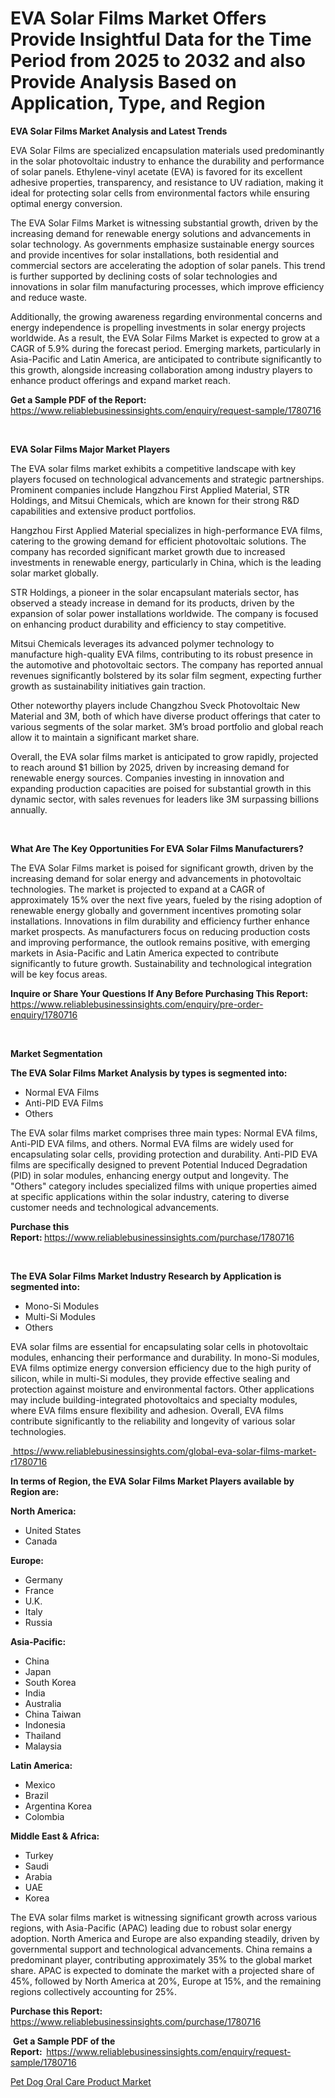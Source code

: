 <p><h1>EVA Solar Films Market Offers Provide Insightful Data for the Time Period from 2025 to 2032 and also Provide Analysis Based on Application, Type, and Region</h1></p><p><strong>EVA Solar Films Market Analysis and Latest Trends</strong></p>
<p><p>EVA Solar Films are specialized encapsulation materials used predominantly in the solar photovoltaic industry to enhance the durability and performance of solar panels. Ethylene-vinyl acetate (EVA) is favored for its excellent adhesive properties, transparency, and resistance to UV radiation, making it ideal for protecting solar cells from environmental factors while ensuring optimal energy conversion.</p><p>The EVA Solar Films Market is witnessing substantial growth, driven by the increasing demand for renewable energy solutions and advancements in solar technology. As governments emphasize sustainable energy sources and provide incentives for solar installations, both residential and commercial sectors are accelerating the adoption of solar panels. This trend is further supported by declining costs of solar technologies and innovations in solar film manufacturing processes, which improve efficiency and reduce waste.</p><p>Additionally, the growing awareness regarding environmental concerns and energy independence is propelling investments in solar energy projects worldwide. As a result, the EVA Solar Films Market is expected to grow at a CAGR of 5.9% during the forecast period. Emerging markets, particularly in Asia-Pacific and Latin America, are anticipated to contribute significantly to this growth, alongside increasing collaboration among industry players to enhance product offerings and expand market reach.</p></p>
<p><strong>Get a Sample PDF of the Report:&nbsp;</strong> <a href="https://www.reliablebusinessinsights.com/enquiry/request-sample/1780716?utm_campaign=2239&utm_medium=2&utm_source=Github&utm_content=ia&utm_term=25032025&utm_id=eva-solar-films">https://www.reliablebusinessinsights.com/enquiry/request-sample/1780716</a></p>
<p>&nbsp;</p>
<p><strong>EVA Solar Films Major Market Players</strong></p>
<p><p>The EVA solar films market exhibits a competitive landscape with key players focused on technological advancements and strategic partnerships. Prominent companies include Hangzhou First Applied Material, STR Holdings, and Mitsui Chemicals, which are known for their strong R&D capabilities and extensive product portfolios.</p><p>Hangzhou First Applied Material specializes in high-performance EVA films, catering to the growing demand for efficient photovoltaic solutions. The company has recorded significant market growth due to increased investments in renewable energy, particularly in China, which is the leading solar market globally.</p><p>STR Holdings, a pioneer in the solar encapsulant materials sector, has observed a steady increase in demand for its products, driven by the expansion of solar power installations worldwide. The company is focused on enhancing product durability and efficiency to stay competitive.</p><p>Mitsui Chemicals leverages its advanced polymer technology to manufacture high-quality EVA films, contributing to its robust presence in the automotive and photovoltaic sectors. The company has reported annual revenues significantly bolstered by its solar film segment, expecting further growth as sustainability initiatives gain traction.</p><p>Other noteworthy players include Changzhou Sveck Photovoltaic New Material and 3M, both of which have diverse product offerings that cater to various segments of the solar market. 3M’s broad portfolio and global reach allow it to maintain a significant market share.</p><p>Overall, the EVA solar films market is anticipated to grow rapidly, projected to reach around $1 billion by 2025, driven by increasing demand for renewable energy sources. Companies investing in innovation and expanding production capacities are poised for substantial growth in this dynamic sector, with sales revenues for leaders like 3M surpassing billions annually.</p></p>
<p>&nbsp;</p>
<p><strong>What Are The Key Opportunities For EVA Solar Films Manufacturers?</strong></p>
<p><p>The EVA Solar Films market is poised for significant growth, driven by the increasing demand for solar energy and advancements in photovoltaic technologies. The market is projected to expand at a CAGR of approximately 15% over the next five years, fueled by the rising adoption of renewable energy globally and government incentives promoting solar installations. Innovations in film durability and efficiency further enhance market prospects. As manufacturers focus on reducing production costs and improving performance, the outlook remains positive, with emerging markets in Asia-Pacific and Latin America expected to contribute significantly to future growth. Sustainability and technological integration will be key focus areas.</p></p>
<p><strong>Inquire or Share Your Questions If Any Before Purchasing This Report:</strong> <a href="https://www.reliablebusinessinsights.com/enquiry/pre-order-enquiry/1780716?utm_campaign=2239&utm_medium=2&utm_source=Github&utm_content=ia&utm_term=25032025&utm_id=eva-solar-films">https://www.reliablebusinessinsights.com/enquiry/pre-order-enquiry/1780716</a></p>
<p>&nbsp;</p>
<p><strong>Market Segmentation</strong></p>
<p><strong>The EVA Solar Films Market Analysis by types is segmented into:</strong></p>
<p><ul><li>Normal EVA Films</li><li>Anti-PID EVA Films</li><li>Others</li></ul></p>
<p><p>The EVA solar films market comprises three main types: Normal EVA films, Anti-PID EVA films, and others. Normal EVA films are widely used for encapsulating solar cells, providing protection and durability. Anti-PID EVA films are specifically designed to prevent Potential Induced Degradation (PID) in solar modules, enhancing energy output and longevity. The "Others" category includes specialized films with unique properties aimed at specific applications within the solar industry, catering to diverse customer needs and technological advancements.</p></p>
<p><strong>Purchase this Report:&nbsp;</strong><a href="https://www.reliablebusinessinsights.com/purchase/1780716?utm_campaign=2239&utm_medium=2&utm_source=Github&utm_content=ia&utm_term=25032025&utm_id=eva-solar-films">https://www.reliablebusinessinsights.com/purchase/1780716</a></p>
<p>&nbsp;</p>
<p><strong>The EVA Solar Films Market Industry Research by Application is segmented into:</strong></p>
<p><ul><li>Mono-Si Modules</li><li>Multi-Si Modules</li><li>Others</li></ul></p>
<p><p>EVA solar films are essential for encapsulating solar cells in photovoltaic modules, enhancing their performance and durability. In mono-Si modules, EVA films optimize energy conversion efficiency due to the high purity of silicon, while in multi-Si modules, they provide effective sealing and protection against moisture and environmental factors. Other applications may include building-integrated photovoltaics and specialty modules, where EVA films ensure flexibility and adhesion. Overall, EVA films contribute significantly to the reliability and longevity of various solar technologies.</p></p>
<p><a href="https://www.reliablebusinessinsights.com/global-eva-solar-films-market-r1780716?utm_campaign=2239&utm_medium=2&utm_source=Github&utm_content=ia&utm_term=25032025&utm_id=eva-solar-films">&nbsp;https://www.reliablebusinessinsights.com/global-eva-solar-films-market-r1780716</a></p>
<p><strong>In terms of Region, the EVA Solar Films Market Players available by Region are:</strong></p>
<p>
    <p> <strong> North America: </strong>
        <ul>
            <li>United States</li>
            <li>Canada</li>
        </ul>
        </p> 
    <p> <strong> Europe: </strong>
        <ul>
            <li>Germany</li>
            <li>France</li>
            <li>U.K.</li>
            <li>Italy</li>
            <li>Russia</li>
        </ul>
        </p> 
    <p> <strong> Asia-Pacific: </strong>
        <ul>
            <li>China</li>
            <li>Japan</li>
            <li>South Korea</li>
            <li>India</li>
            <li>Australia</li>
            <li>China Taiwan</li>
            <li>Indonesia</li>
            <li>Thailand</li>
            <li>Malaysia</li>
        </ul>
        </p> 
    <p> <strong> Latin America: </strong>
        <ul>
            <li>Mexico</li>
            <li>Brazil</li>
            <li>Argentina Korea</li>
            <li>Colombia</li>
        </ul>
        </p> 
    <p> <strong> Middle East & Africa: </strong>
        <ul>
            <li>Turkey</li>
            <li>Saudi</li>
            <li>Arabia</li>
            <li>UAE</li>
            <li>Korea</li>
        </ul>
    </p>
    </p>
<p><p>The EVA solar films market is witnessing significant growth across various regions, with Asia-Pacific (APAC) leading due to robust solar energy adoption. North America and Europe are also expanding steadily, driven by governmental support and technological advancements. China remains a predominant player, contributing approximately 35% to the global market share. APAC is expected to dominate the market with a projected share of 45%, followed by North America at 20%, Europe at 15%, and the remaining regions collectively accounting for 25%.</p></p>
<p><strong>Purchase this Report: </strong><a href="https://www.reliablebusinessinsights.com/purchase/1780716?utm_campaign=2239&utm_medium=2&utm_source=Github&utm_content=ia&utm_term=25032025&utm_id=eva-solar-films">https://www.reliablebusinessinsights.com/purchase/1780716</a></p>
<p>&nbsp;<strong>Get a Sample PDF of the Report:&nbsp;&nbsp;</strong><a href="https://www.reliablebusinessinsights.com/enquiry/request-sample/1780716?utm_campaign=2239&utm_medium=2&utm_source=Github&utm_content=ia&utm_term=25032025&utm_id=eva-solar-films">https://www.reliablebusinessinsights.com/enquiry/request-sample/1780716</a></p>
<p><strong></strong></p>
<p><p><a href="https://github.com/JubayerMia832/Market-Research-Report-List-2/blob/main/pet-dog-oral-care-product-market.md?utm_campaign=2239&utm_medium=2&utm_source=Github&utm_content=ia&utm_term=25032025&utm_id=eva-solar-films">Pet Dog Oral Care Product Market</a></p></p>